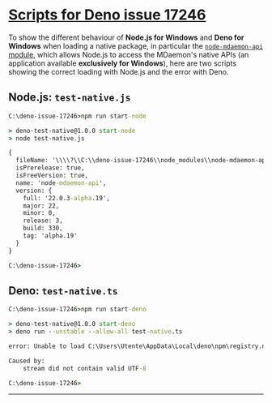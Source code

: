 # [Scripts for Deno issue 17246](https://github.com/denoland/deno/issues/17246)

To show the different behaviour of **Node.js for Windows** and
**Deno for Windows** when loading a native package, in particular the
[`node-mdaemon-api` module](https://github.com/ealib/node-mdaemon-api),
which allows Node.js to access the MDaemon's native APIs (an application
available **exclusively for Windows**), here are two scripts showing the
correct loading with Node.js and the error with Deno.

## Node.js: `test-native.js`

```cmd
C:\deno-issue-17246>npm run start-node

> deno-test-native@1.0.0 start-node
> node test-native.js

{
  fileName: '\\\\?\\C:\\deno-issue-17246\\node_modules\\node-mdaemon-api\\node-mdaemon-api.node',
  isPrerelease: true,
  isFreeVersion: true,
  name: 'node-mdaemon-api',
  version: {
    full: '22.0.3-alpha.19',
    major: 22,
    minor: 0,
    release: 3,
    build: 330,
    tag: 'alpha.19'
  }
}

C:\deno-issue-17246>
```

## Deno: `test-native.ts`

```cmd
C:\deno-issue-17246>npm run start-deno

> deno-test-native@1.0.0 start-deno
> deno run --unstable --allow-all test-native.ts

error: Unable to load C:\Users\Utente\AppData\Local\deno\npm\registry.npmjs.org\node-mdaemon-api\22.0.3-alpha.19\node-mdaemon-api.node imported from file:///E:/mtka/mtka-mdaemon/deno-issue-17246/test-native.ts

Caused by:
    stream did not contain valid UTF-8

C:\deno-issue-17246>
```

---
